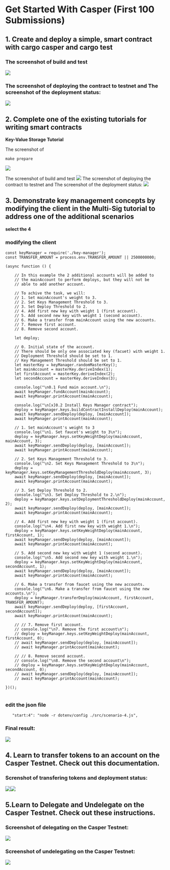# Get Started With Casper (First 100 Submissions)


## 1. Create and deploy a simple, smart contract with cargo casper and cargo test


### The screenshot of build and test


![](imgs/1.png)



### The screenshot of deploying the contract to testnet and The screenshot of the deployment status:


![](imgs/12.png)









## 2. Complete one of the existing tutorials for writing smart contracts

<b>Key-Value Storage Tutorial

</b>
The screenshot of 

```
make prepare
```
![](imgs/21.png)

The screenshot of build amd test
![](imgs/2.png)
The screenshot of deploying the contract to testnet and The screenshot of the deployment status:
![](imgs/22.png)
## 3. Demonstrate key management concepts by modifying the client in the Multi-Sig tutorial to address one of the additional scenarios
<b>select the 4</b>

### modifying the client
```
const keyManager = require('./key-manager');
const TRANSFER_AMOUNT = process.env.TRANSFER_AMOUNT || 2500000000;

(async function () {
    
    // In this example the 2 additional accounts will be added to 
    // the mainAccount to perform deploys, but they will not be 
    // able to add another account. 
    
    // To achive the task, we will:
    // 1. Set mainAccount's weight to 3.
    // 2. Set Keys Management Threshold to 3.
    // 3. Set Deploy Threshold to 2.
    // 4. Add first new key with weight 1 (first account).
    // 5. Add second new key with weight 1 (second account).
    // 6. Make a transfer from mainAccount using the new accounts.
    // 7. Remove first account.
    // 8. Remove second account.

    let deploy;

    // 0. Initial state of the account.
    // There should be only one associated key (facuet) with weight 1.
    // Deployment Threshold should be set to 1.
    // Key Management Threshold should be set to 1.
    let masterKey = keyManager.randomMasterKey();
    let mainAccount = masterKey.deriveIndex(1);
    let firstAccount = masterKey.deriveIndex(2);
    let secondAccount = masterKey.deriveIndex(3);

    console.log("\n0.1 Fund main account.\n");
    await keyManager.fundAccount(mainAccount);
    await keyManager.printAccount(mainAccount);
    
    console.log("\n[x]0.2 Install Keys Manager contract");
    deploy = keyManager.keys.buildContractInstallDeploy(mainAccount);
    await keyManager.sendDeploy(deploy, [mainAccount]);
    await keyManager.printAccount(mainAccount);

    // 1. Set mainAccount's weight to 3
    console.log("\n1. Set faucet's weight to 3\n");
    deploy = keyManager.keys.setKeyWeightDeploy(mainAccount, mainAccount, 3);
    await keyManager.sendDeploy(deploy, [mainAccount]);
    await keyManager.printAccount(mainAccount);
    
    // 2. Set Keys Management Threshold to 3.
    console.log("\n2. Set Keys Management Threshold to 3\n");
    deploy = keyManager.keys.setKeyManagementThresholdDeploy(mainAccount, 3);
    await keyManager.sendDeploy(deploy, [mainAccount]);
    await keyManager.printAccount(mainAccount);
    
    // 3. Set Deploy Threshold to 2.
    console.log("\n3. Set Deploy Threshold to 2.\n");
    deploy = keyManager.keys.setDeploymentThresholdDeploy(mainAccount, 2);
    await keyManager.sendDeploy(deploy, [mainAccount]);
    await keyManager.printAccount(mainAccount);
    
    // 4. Add first new key with weight 1 (first account).
    console.log("\n4. Add first new key with weight 1.\n");
    deploy = keyManager.keys.setKeyWeightDeploy(mainAccount, firstAccount, 1);
    await keyManager.sendDeploy(deploy, [mainAccount]);
    await keyManager.printAccount(mainAccount);
    
    // 5. Add second new key with weight 1 (second account).
    console.log("\n5. Add second new key with weight 1.\n");
    deploy = keyManager.keys.setKeyWeightDeploy(mainAccount, secondAccount, 1);
    await keyManager.sendDeploy(deploy, [mainAccount]);
    await keyManager.printAccount(mainAccount);
    
    // 6. Make a transfer from faucet using the new accounts.
    console.log("\n6. Make a transfer from faucet using the new accounts.\n");
    deploy = keyManager.transferDeploy(mainAccount, firstAccount, TRANSFER_AMOUNT);
    await keyManager.sendDeploy(deploy, [firstAccount, secondAccount]);
    await keyManager.printAccount(mainAccount);
    
    // // 7. Remove first account.
    // console.log("\n7. Remove the first account\n");
    // deploy = keyManager.keys.setKeyWeightDeploy(mainAccount, firstAccount, 0);
    // await keyManager.sendDeploy(deploy, [mainAccount]);
    // await keyManager.printAccount(mainAccount);
    
    // // 8. Remove second account.
    // console.log("\n8. Remove the second account\n");
    // deploy = keyManager.keys.setKeyWeightDeploy(mainAccount, secondAccount, 0);
    // await keyManager.sendDeploy(deploy, [mainAccount]);
    // await keyManager.printAccount(mainAccount);
    
})();


```
### edit the json file
`    "start:4": "node -r dotenv/config ./src/scenario-4.js",
`
### Final result:
![](imgs/3.png)

## 4. Learn to transfer tokens to an account on the Casper Testnet. Check out this documentation.
### Screnshot of transfering tokens and deployment status:


![](imgs/4.png)![](imgs/41.png)




## 5.Learn to Delegate and Undelegate on the Casper Testnet. Check out these instructions.
### Screenshot of delegating on the Casper Testnet:


![](imgs/5.png)
### Screenshot of undelegating on the Casper Testnet:


![](imgs/51.png)
